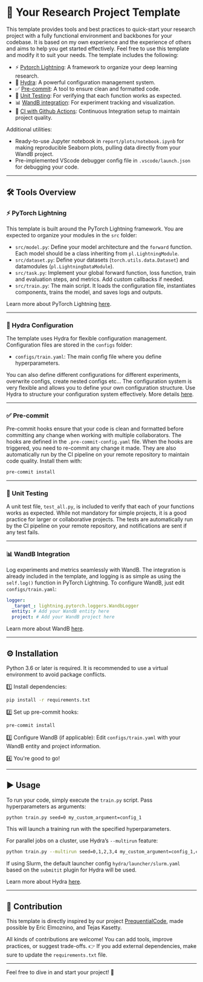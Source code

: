 # 🚀 Your Research Project Template

This template provides tools and best practices to quick-start your research project with a fully functional environment and backbones for your codebase. It is based on my own experience and the experience of others and aims to help you get started effectively. Feel free to use this template and modify it to suit your needs. The template includes the following:

- ⚡ [Pytorch Lightning](https://lightning.ai/docs/pytorch/stable/): A framework to organize your deep learning research.
- 🔧 [Hydra](https://hydra.cc/): A powerful configuration management system.
- ✅ [Pre-commit](https://pre-commit.com/): A tool to ensure clean and formatted code.
- 🧪 [Unit Testing](https://docs.pytest.org/en/6.2.x/): For verifying that each function works as expected.
- 📊 [WandB integration](https://wandb.ai/site): For experiment tracking and visualization.
- 🤖 [CI with Github Actions](https://docs.github.com/en/actions): Continuous Integration setup to maintain project quality.

Additional utilities:
- Ready-to-use Jupyter notebook in `report/plots/notebook.ipynb` for making reproducible Seaborn plots, pulling data directly from your WandB project.
- Pre-implemented VScode debugger config file in `.vscode/launch.json` for debugging your code.

---

## 🛠️ Tools Overview

### ⚡ PyTorch Lightning
This template is built around the PyTorch Lightning framework. You are expected to organize your modules in the `src` folder:
- `src/model.py`: Define your model architecture and the `forward` function. Each model should be a class inheriting from `pl.LightningModule`.
- `src/dataset.py`: Define your datasets (`torch.utils.data.Dataset`) and datamodules (`pl.LightningDataModule`).
- `src/task.py`: Implement your global forward function, loss function, train and evaluation steps, and metrics. Add custom callbacks if needed.
- `src/train.py`: The main script. It loads the configuration file, instantiates components, trains the model, and saves logs and outputs.

Learn more about PyTorch Lightning [here](https://lightning.ai/docs/pytorch/stable/).

---

### 🔧 Hydra Configuration
The template uses Hydra for flexible configuration management. Configuration files are stored in the `configs` folder:
- `configs/train.yaml`: The main config file where you define hyperparameters.

You can also define different configurations for different experiments, overwrite configs, create nested configs etc... The configuration system is very flexible and allows you to define your own configuration structure. Use Hydra to structure your configuration system effectively. More details [here](https://hydra.cc/).

---

### ✅ Pre-commit
Pre-commit hooks ensure that your code is clean and formatted before committing any change when working with multiple collaborators. The hooks are defined in the `.pre-commit-config.yaml` file.
When the hooks are triggered, you need to re-commit any change it made. They are also automatically run by the CI pipeline on your remote repository to maintain code quality.
Install them with:
```bash
pre-commit install
```

---

### 🧪 Unit Testing
A unit test file, `test_all.py`, is included to verify that each of your functions works as expected. While not mandatory for simple projects, it is a good practice for larger or collaborative projects. The tests are automatically run by the CI pipeline on your remote repository, and notifications are sent if any test fails.

---

### 📊 WandB Integration
Log experiments and metrics seamlessly with WandB. The integration is already included in the template, and logging is as simple as using the `self.log()` function in PyTorch Lightning. To configure WandB, just edit `configs/train.yaml`:
```yaml
logger:
  _target_: lightning.pytorch.loggers.WandbLogger
  entity: # Add your WandB entity here
  project: # Add your WandB project here
```
Learn more about WandB [here](https://wandb.ai/site).

---

## ⚙️ Installation
Python 3.6 or later is required. It is recommended to use a virtual environment to avoid package conflicts.

1️⃣ Install dependencies:
```bash
pip install -r requirements.txt
```

2️⃣ Set up pre-commit hooks:
```bash
pre-commit install
```

3️⃣ Configure WandB (if applicable):
Edit `configs/train.yaml` with your WandB entity and project information.

4️⃣ You're good to go!

---

## ▶️ Usage

To run your code, simply execute the `train.py` script. Pass hyperparameters as arguments:
```bash
python train.py seed=0 my_custom_argument=config_1
```
This will launch a training run with the specified hyperparameters.

For parallel jobs on a cluster, use Hydra’s `--multirun` feature:
```bash
python train.py --multirun seed=0,1,2,3,4 my_custom_argument=config_1,config_2
```

If using Slurm, the default launcher config `hydra/launcher/slurm.yaml` based on the `submitit` plugin for Hydra will be used.

Learn more about Hydra [here](https://hydra.cc/docs/intro).

---

## 🤝 Contribution

This template is directly inspired by our project [PrequentialCode](https://github.com/3rdCore/PrequentialCode), made possible by Eric Elmoznino, and Tejas Kasetty.

All kinds of contributions are welcome! You can add tools, improve practices, or suggest trade-offs.
👉 If you add external dependencies, make sure to update the `requirements.txt` file.

---

Feel free to dive in and start your project! 🌟
